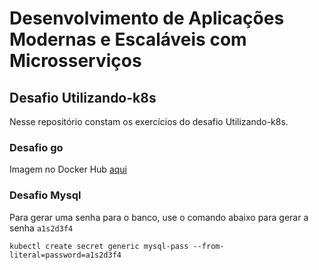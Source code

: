 # Desenvolvimento de Aplicações Modernas e Escaláveis com Microsserviços

## Desafio Utilizando-k8s

Nesse repositório constam os exercícios do desafio Utilizando-k8s.

### Desafio go

Imagem no Docker Hub [aqui](https://hub.docker.com/r/willmsmoraes/utilizandok8-go) 

### Desafio Mysql

Para gerar uma senha para o banco, use o comando abaixo para gerar a senha `a1s2d3f4`

`
kubectl create secret generic mysql-pass --from-literal=password=a1s2d3f4
`
